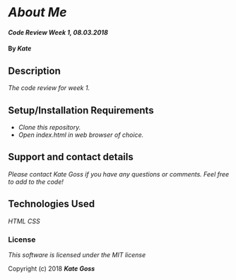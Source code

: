 # _About Me_

#### _Code Review Week 1, 08.03.2018_

#### By _**Kate**_

## Description

_The code review for week 1._

## Setup/Installation Requirements

* _Clone this repository._
* _Open index.html in web browser of choice._

## Support and contact details

_Please contact Kate Goss if you have any questions or comments. Feel free to add to the code!_

## Technologies Used

_HTML_
_CSS_

### License

*This software is licensed under the MIT license*

Copyright (c) 2018 **_Kate Goss_**
